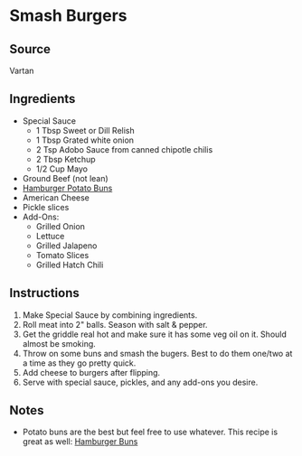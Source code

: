 # Smash Burgers

## Source
Vartan

## Ingredients
- Special Sauce
    - 1 Tbsp Sweet or Dill Relish
    - 1 Tbsp Grated white onion
    - 2 Tsp Adobo Sauce from canned chipotle chilis
    - 2 Tbsp Ketchup
    - 1/2 Cup Mayo
- Ground Beef (not lean)
- [Hamburger Potato Buns](/baking/hamburger-potato-buns.md)
- American Cheese
- Pickle slices
- Add-Ons:
    - Grilled Onion
    - Lettuce
    - Grilled Jalapeno
    - Tomato Slices
    - Grilled Hatch Chili

## Instructions
1. Make Special Sauce by combining ingredients.
2. Roll meat into 2" balls. Season with salt & pepper.
3. Get the griddle real hot and make sure it has some veg oil on it. Should almost be smoking.
4. Throw on some buns and smash the bugers. Best to do them one/two at a time as they go pretty quick.
5. Add cheese to burgers after flipping.
6. Serve with special sauce, pickles, and any add-ons you desire.

## Notes
- Potato buns are the best but feel free to use whatever. This recipe is great as well: [Hamburger Buns](/baking/hamburger-buns.md)

